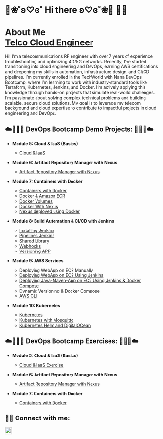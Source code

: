 # 🦄❀˚ʚ♡ɞ˚ Hi there ʚ♡ɞ˚❀🦄 👋😊
<h1>About Me <br/><a href="https://www.linkedin.com/in/albacarolinazambrano/">Telco Cloud Engineer</a> </a></h1>

<p> Hi! I’m a telecommunications RF engineer with over 7 years of experience troubleshooting and optimizing 4G/5G networks. Recently, I’ve started transitioning into cloud engineering and DevOps, earning AWS certifications and deepening my skills in automation, infrastructure design, and CI/CD pipelines.
I’m currently enrolled in the TechWorld with Nana DevOps Bootcamp, where I’m learning to work with industry-standard tools like Terraform, Kubernetes, Jenkins, and Docker. I’m actively applying this knowledge through hands-on projects that simulate real-world challenges.
I’m passionate about solving complex technical problems and building scalable, secure cloud solutions. My goal is to leverage my telecom background and cloud expertise to contribute to impactful projects in cloud engineering and DevOps.</p>


## ☁️👩🏻‍💻 DevOps Bootcamp Demo Projects: 👩🏻‍💻☁️

- <b>Module 5: Cloud & IaaS (Basics)</b>
  - [Cloud & IaaS](https://github.com/lala-la-flaca/deploy-java-app-digitalocean)

- <b>Module 6: Artifact Repository Manager with Nexus</b>
  - [Artifact Repository Manager with Nexus](https://github.com/lala-la-flaca/DevOpsBootcamp_6_Nexus_Cloud_Java/tree/main)

- <b>Module 7: Containers with Docker</b>
  - [Containers with Docker](https://github.com/lala-la-flaca/DevOpsBootcamp_7_docker)
  - [Docker & Amazon ECR](https://github.com/lala-la-flaca/DevOpsBootcamp_7_docker_ECR)
  - [Docker Volumes](https://github.com/lala-la-flaca/DevOpsBootcamp_7_docker_Volume)
  - [Docker With Nexus](https://github.com/lala-la-flaca/DevOpsBootcamp_7_docker_Nexus)
  - [Nexus deployed using Docker](https://github.com/lala-la-flaca/DevOpsBootcamp_7_docker_Nexus_Docker)

- <b>Module 8: Build Automation & CI/CD with Jenkins</b>
  - [Installing Jenkins](https://github.com/lala-la-flaca/DevOpsBootcamp_8_Jenkins)
  - [Pipelines Jenkins](https://github.com/lala-la-flaca/DevOpsBootcamp_8_Jenkins_Pipeline)
  - [Shared Library](https://github.com/lala-la-flaca/DevOpsBootcamp_8_Jenkins_SharedLibrary)
  - [Webhooks](https://github.com/lala-la-flaca/DevOpsBootcamp_8_Jenkins_SharedLibrary/blob/main/README.md#webhooks)
  - [Versioning APP](https://github.com/lala-la-flaca/DevOpsBootcamp_8_Jenkins_SharedLibrary/blob/main/README.md#versioningapp)

- <b>Module 9: AWS Services</b>
  - [Deploying WebApp on EC2 Manually](https://github.com/lala-la-flaca/DevOpsBootcamp_9_AWS_WebApp)
  - [Deploying WebApp on EC2 Using Jenkins](https://github.com/lala-la-flaca/DevOpsBootcamp_9_AWS_Jenkins_Docker)
  - [Deploying Java-Maven-App on EC2 Using Jenkins & Docker Compose ](https://github.com/lala-la-flaca/DevOpsBootcamp_9_AWS_Jenkins_Docker/blob/main/README.md#docker-compose)
  - [Dynamic Versioning & Docker Compose](https://github.com/lala-la-flaca/DevOpsBootcamp_9_AWS_Jenkins_Docker/blob/main/README.md#DynamicVersioning)
  - [AWS CLI](https://github.com/lala-la-flaca/DevOpsBootcamp_9_AWS_CLI)

- <b>Module 10: Kubernetes</b>
  - [Kubernetes](https://github.com/lala-la-flaca/DevOpsBootcamp_10_Kubernetes)
  - [Kubernetes with Mosquitto](https://github.com/lala-la-flaca/DevOpsBootcamp_10_Kubernetes_Mosquitto)
  - [Kubernetes Helm and DigitalOCean](https://github.com/lala-la-flaca/DevOpsBootcamp_10_Kubernetes_DO_MongoDB)
 
## ☁️👩🏻‍💻 DevOps Bootcamp Exercises: 👩🏻‍💻☁️</h2>

- <b>Module 5: Cloud & IaaS (Basics)</b>
  - [Cloud & IaaS Exercise](https://github.com/lala-la-flaca/Cloud-IaaS-Exercise)
    
- <b>Module 6: Artifact Repository Manager with Nexus</b>
  - [Artifact Repository Manager with Nexus](https://github.com/lala-la-flaca/DevOpsBootcamp_Exercise_6_Artifact_Nexus)

- <b>Module 7: Containers with Docker</b>
  - [Containers with Docker](https://github.com/lala-la-flaca/DevOpsBootcamp_Exercise_7_Docker)





## 🤝🏻 Connect with me:
<a href="https://www.linkedin.com/in/albacarolinazambrano/" target="_blank">
    <img width="22px" src="https://github.com/user-attachments/assets/e1520c63-a50c-4bae-a7cb-dc4f83ae763d" alt="LinkedIn">
</a>


<!--
- <b>Full Stack Web App (React, NodeJS, Azure, and Machine Learning Components)</b>
  - [Image Analysis Middleware](https://github.com/joshmadakor1/4chan-Image-Analysis-Middleware-C964) <b><i>(Potentially NSFW)</b></i>
- <b>PowerShell</b>
  - [Windows EventLog: Failed RDP Logins Source IP to full GeoData Conversion](https://github.com/joshmadakor1/Sentinel-Lab)
  - [JWipe (Disk Wiping Utility)](https://github.com/joshmadakor1/Jwipe.PowerShell)
  - [Active Directory Bulk User Creation](https://github.com/joshmadakor1/AD_PS)
  - [FIM (File Integrity Monitor)](https://github.com/joshmadakor1/PowerShell-Integrity-FIM)
- <b>C# (.NET Desktop Applications)</b>
  - [Ransomware Proof of Concept (Encrypter)](https://github.com/joshmadakor1/EncrypterPOC)
  - [Ransomware Proof of Concept (Decrypter)](https://github.com/joshmadakor1/DecrypterPOC)
  - [Keylogger with Email Capability](https://github.com/joshmadakor1/Key-Logger-With-Email)
- <b>Python</b>
  - [Package Delivery Application (Datastructures and Algorithms Demo)](https://github.com/joshmadakor1/Package-Delivery-Pathfinding-Algorithm)


<h2> 🤳 Connect with me:</h2>

[<img align="left" alt="JoshMadakor | YouTube" width="22px" src="https://cdn.jsdelivr.net/npm/simple-icons@v3/icons/youtube.svg" />][youtube]
[<img align="left" alt="JoshMadakor | Twitter" width="22px" src="https://cdn.jsdelivr.net/npm/simple-icons@v3/icons/twitter.svg" />][twitter]
[<img align="left" alt="JoshMadakor | LinkedIn" width="22px" src="https://cdn.jsdelivr.net/npm/simple-icons@v3/icons/linkedin.svg" />][linkedin]
[<img align="left" alt="JoshMadakor | Instagram" width="22px" src="https://cdn.jsdelivr.net/npm/simple-icons@v3/icons/instagram.svg" />][instagram]

[twitter]: https://twitter.com/joshmadakor
[youtube]: https://www.youtube.com/c/joshmadakor
[instagram]: https://www.instagram.com/joshmadakor/
[linkedin]: https://linkedin.com/in/joshmadakor


**joshmadakor1/joshmadakor1** is a ✨ _special_ ✨ repository because its `README.md` (this file) appears on your GitHub profile.

Here are some ideas to get you started:

- 🔭 I’m currently working on ...
- 🌱 I’m currently learning ...
- 👯 I’m looking to collaborate on ...
- 🤔 I’m looking for help with ...
- 💬 Ask me about ...
- 📫 How to reach me: ...
- 😄 Pronouns: ...
- ⚡ Fun fact: ...
-->




<!--
**lala-la-flaca/lala-la-flaca** is a ✨ _special_ ✨ repository because its `README.md` (this file) appears on your GitHub profile.

Here are some ideas to get you started:

- 🔭 I’m currently working on ...
- 🌱 I’m currently learning ...
- 👯 I’m looking to collaborate on ...
- 🤔 I’m looking for help with ...
- 💬 Ask me about ...
- 📫 How to reach me: ...
- 😄 Pronouns: ...
- ⚡ Fun fact: ...
-->
